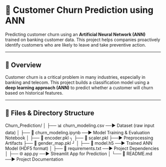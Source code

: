 # 🔮 Customer Churn Prediction using ANN

Predicting customer churn using an **Artificial Neural Network (ANN)** trained on banking customer data. This project helps companies proactively identify customers who are likely to leave and take preventive action.

---

## 🧠 Overview

Customer churn is a critical problem in many industries, especially in banking and telecom. This project builds a classification model using a **deep learning approach (ANN)** to predict whether a customer will churn based on historical features.

---

## 📁 Files & Directory Structure


Churn_Prediction/
     │
     ├── 📊 churn_modeling.csv         ──▶ Dataset (raw input data)
     │
     ├── 📓 churn_modeling.ipynb       ──▶ Model Training & Evaluation Notebook
     │
     ├── 📁 encoder.pkl                ┐
     ├── 📁 scaler.pkl                 ├──▶ Preprocessing Artifacts
     ├── 📁 gender_map.pkl             ┘
     │
     ├── 🧠 model.h5                   ──▶ Trained ANN Model (HDF5 format)
     │
     ├── 🧪 requirements.txt           ──▶ Project Dependencies
     │
     ├── 🌐 app.py                     ──▶ Streamlit App for Prediction
     │
     └── 📄 README.md                  ──▶ Project Documentation
